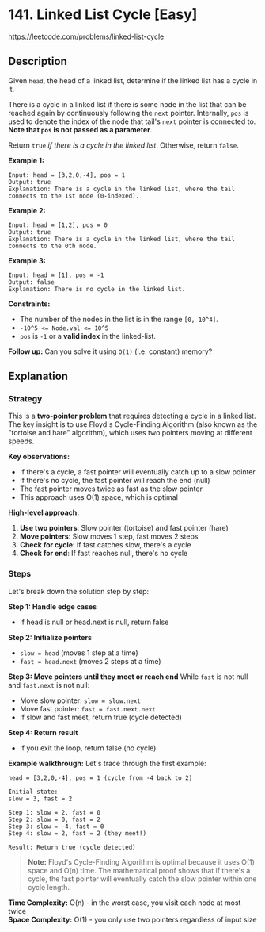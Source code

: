 # 141. Linked List Cycle [Easy]

https://leetcode.com/problems/linked-list-cycle

## Description

Given `head`, the head of a linked list, determine if the linked list has a cycle in it.

There is a cycle in a linked list if there is some node in the list that can be reached again by continuously following the `next` pointer. Internally, `pos` is used to denote the index of the node that tail's `next` pointer is connected to. **Note that `pos` is not passed as a parameter**.

Return `true` *if there is a cycle in the linked list*. Otherwise, return `false`.

**Example 1:**
```text
Input: head = [3,2,0,-4], pos = 1
Output: true
Explanation: There is a cycle in the linked list, where the tail connects to the 1st node (0-indexed).
```

**Example 2:**
```text
Input: head = [1,2], pos = 0
Output: true
Explanation: There is a cycle in the linked list, where the tail connects to the 0th node.
```

**Example 3:**
```text
Input: head = [1], pos = -1
Output: false
Explanation: There is no cycle in the linked list.
```

**Constraints:**

- The number of the nodes in the list is in the range `[0, 10^4]`.
- `-10^5 <= Node.val <= 10^5`
- `pos` is `-1` or a **valid index** in the linked-list.


**Follow up:** Can you solve it using `O(1)` (i.e. constant) memory?

## Explanation

### Strategy

This is a **two-pointer problem** that requires detecting a cycle in a linked list. The key insight is to use Floyd's Cycle-Finding Algorithm (also known as the "tortoise and hare" algorithm), which uses two pointers moving at different speeds.

**Key observations:**
- If there's a cycle, a fast pointer will eventually catch up to a slow pointer
- If there's no cycle, the fast pointer will reach the end (null)
- The fast pointer moves twice as fast as the slow pointer
- This approach uses O(1) space, which is optimal

**High-level approach:**
1. **Use two pointers**: Slow pointer (tortoise) and fast pointer (hare)
2. **Move pointers**: Slow moves 1 step, fast moves 2 steps
3. **Check for cycle**: If fast catches slow, there's a cycle
4. **Check for end**: If fast reaches null, there's no cycle

### Steps

Let's break down the solution step by step:

**Step 1: Handle edge cases**
- If head is null or head.next is null, return false

**Step 2: Initialize pointers**
- `slow = head` (moves 1 step at a time)
- `fast = head.next` (moves 2 steps at a time)

**Step 3: Move pointers until they meet or reach end**
While `fast` is not null and `fast.next` is not null:
- Move slow pointer: `slow = slow.next`
- Move fast pointer: `fast = fast.next.next`
- If slow and fast meet, return true (cycle detected)

**Step 4: Return result**
- If you exit the loop, return false (no cycle)

**Example walkthrough:**
Let's trace through the first example:

```text
head = [3,2,0,-4], pos = 1 (cycle from -4 back to 2)

Initial state:
slow = 3, fast = 2

Step 1: slow = 2, fast = 0
Step 2: slow = 0, fast = 2
Step 3: slow = -4, fast = 0
Step 4: slow = 2, fast = 2 (they meet!)

Result: Return true (cycle detected)
```

> **Note:** Floyd's Cycle-Finding Algorithm is optimal because it uses O(1) space and O(n) time. The mathematical proof shows that if there's a cycle, the fast pointer will eventually catch the slow pointer within one cycle length.

**Time Complexity:** O(n) - in the worst case, you visit each node at most twice  
**Space Complexity:** O(1) - you only use two pointers regardless of input size 